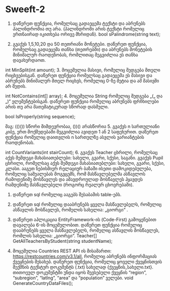 # Sweeft-2

1. დაწერეთ ფუნქცია, რომელსაც გადაეცემა ტექსტი და აბრუნებს
პალინდრომია თუ არა. (პალინდრომი არის ტექსტი რომელიც ერთნაირად
იკითხება ორივე მხრიდან).
bool sPalindrome(string text);

2. გვაქვს 1,5,10,20 და 50 თეთრიანი მონეტები. დაწერეთ ფუნქცია, რომელსაც
გადაეცემა თანხა (თეთრებში) და აბრუნებს მონეტების მინიმალურ
რაოდენობას, რომლითაც შეგვიძლია ეს თანხა დავახურდაოთ.

int MinSplit(int amount);
3. მოცემულია მასივი, რომელიც შედგება მთელი რიცხვებისგან. დაწერეთ
ფუნქცია რომელსაც გადაეცემა ეს მასივი და აბრუნებს მინიმალურ მთელ
რიცხვს, რომელიც 0-ზე მეტია და ამ მასივში არ შედის.

int NotContains(int[] array);
4. მოცემულია String რომელიც შედგება „(„ და „)“ ელემენტებისგან. დაწერეთ
ფუნქცია რომელიც აბრუნებს ფრჩხილები არის თუ არა მათემატიკურად
სწორად დასმული.

bool IsProperly(string sequence);

მაგ: (()()) სწორი მიმდევრობაა, ())() არასწორია
5. გვაქვს n სართულიანი კიბე, ერთ მოქმედებაში შეგვიძლია ავიდეთ 1 ან 2
საფეხურით. დაწერეთ ფუნქცია რომელიც დაითვლის n სართულზე ასვლის
ვარიანტების რაოდენობას.

int CountVariants(int stairCount);
6. გვაქვს Teacher ცხრილი, რომელსაც აქვს შემდეგი მახასიათებლები: სახელი,
გვარი, სქესი, საგანი. გვაქვს Pupil ცხრილი, რომელსაც აქვს შემდეგი
მახასიათებლები: სახელი, გვარი, სქესი, კლასი. ააგეთ ნებისმიერ რელაციურ
ბაზაში ისეთი დამოკიდებულება, რომელიც საშუალებას მოგვცემს, რომ
მასწავლებელმა ასწავლოს რამოდენიმე მოსწავლეს და ამავდროულად
მოსწავლეს ჰყავდეს რამდენიმე მასწავლებელი (როგორც რეალურ
ცხოვრებაში).

1. დაწერეთ sql რომელიც ააგებს შესაბამის table-ებს.
2. დაწერეთ sql რომელიც დააბრუნებს ყველა მასწავლებელს, რომელიც
ასწავლის მოსწავლეს, რომელის სახელია: „გიორგი“ .

7. დაწერეთ აპლიკაცია EntityFramework-ის (Code-First) გამოყენებით დავალება
6-ის მოცემულობით. დაწერეთ ფუნქცია რომელიც დააბრუნებს ყველა
მასწავლებელს, რომელიც ასწავლის მოსწავლეს, რომლის სახელია: „გიორგი“.
Teacher[] GetAllTeachersByStudent(string studentName);

8. მოცემულია Countries REST API ის მისამართი:
https://restcountries.com/v3.1/all, რომელიც აბრუნებს ინფორმაციას ქვეყნების
შესახებ. დაწერეთ ფუნქცია, რომელიც ყოველი ქვეყნისთვის შექმნის ტექსტურ
დოკუმენტს (.txt) სახელად {ქვეყნის_სახელი.txt}. თითოეულ დოკუმენტში
უნდა იყოს შევსებული ქვეყნის “region”, “subregion”, “latlng”, “area” და
“population” ველები.
void GenerateCountryDataFiles();
